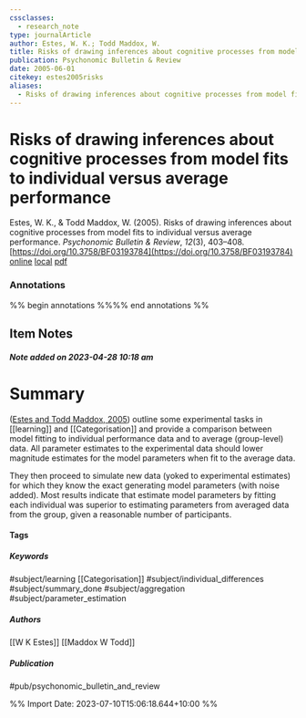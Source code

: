 ```yaml
---
cssclasses:
  - research_note
type: journalArticle
author: Estes, W. K.; Todd Maddox, W.
title: Risks of drawing inferences about cognitive processes from model fits to individual versus average performance
publication: Psychonomic Bulletin & Review
date: 2005-06-01
citekey: estes2005risks
aliases:
  - Risks of drawing inferences about cognitive processes from model fits to individual versus average performance
---
```


# Risks of drawing inferences about cognitive processes from model fits to individual versus average performance

Estes, W. K., & Todd Maddox, W. (2005). Risks of drawing inferences about cognitive processes from model fits to individual versus average performance. _Psychonomic Bulletin & Review_, _12_(3), 403–408. [https://doi.org/10.3758/BF03193784](https://doi.org/10.3758/BF03193784)
[online](http://zotero.org/users/local/kZl3QdXV/items/SASEZSTH) [local](zotero://select/library/items/SASEZSTH) [pdf](file:///home/gjc216/Zotero/storage/J6A732NG/Estes%20and%20Todd%20Maddox%20-%202005%20-%20Risks%20of%20drawing%20inferences%20about%20cognitive%20proces.pdf)
 

 
### Annotations

%% begin annotations %%%% end annotations %%

## Item Notes

##### Note added on 2023-04-28 10:18 am

# Summary

([Estes and Todd Maddox, 2005](zotero://select/library/items/SASEZSTH)) outline some experimental tasks in [[learning]] and [[Categorisation]] and provide a comparison between model fitting to individual performance data and to average (group-level) data. All parameter estimates to the experimental data should lower magnitude estimates for the model parameters when fit to the average data.

They then proceed to simulate new data (yoked to experimental estimates) for which they know the exact generating model parameters (with noise added). Most results indicate that estimate model parameters by fitting each individual was superior to estimating parameters from averaged data from the group, given a reasonable number of participants.

#### Tags

##### Keywords

#subject/learning [[Categorisation]]  #subject/individual_differences #subject/summary_done #subject/aggregation #subject/parameter_estimation

##### Authors

[[W K Estes]] [[Maddox W Todd]]

##### Publication

#pub/psychonomic_bulletin_and_review


%% Import Date: 2023-07-10T15:06:18.644+10:00 %%
